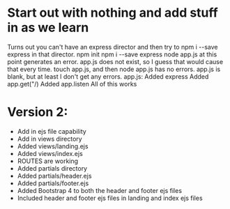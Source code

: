 # Start out with nothing and add stuff in as we learn
   Turns out you can't have an express director and then try to npm i --save express
      in that director.
   npm init
   npm i --save express
   node app.js at this point generates an error. app.js does not exist, so I guess
      that would cause that every time.
   touch app.js, and then node app.js has no errors. app.js is blank, but at least
      I don't get any errors.
   app.js:
      Added express
      Added app.get("/)
      Added app.listen
      All of this works

# Version 2:
   - Add in ejs file capability
   - Add in views directory
   - Added views/landing.ejs
   - Added views/index.ejs
   - ROUTES are working
   - Added partials directory
   - Added partials/header.ejs
   - Added partials/footer.ejs
   - Added Bootstrap 4 to both the header and footer ejs files
   - Included header and footer ejs files in landing and index ejs files